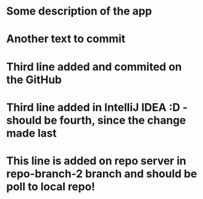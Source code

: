 # Some description of the app
# Another text to commit
# Third line added and commited on the GitHub
# Third line added in IntelliJ IDEA :D - should be fourth, since the change made last
#
# This line is added on repo server in repo-branch-2 branch and should be poll to local repo!
